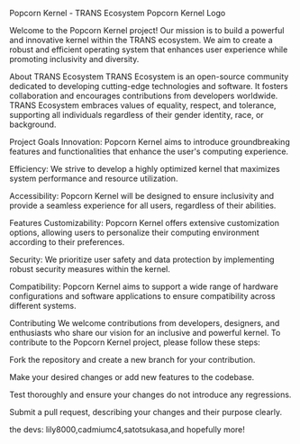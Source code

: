 Popcorn Kernel - TRANS Ecosystem
Popcorn Kernel Logo

Welcome to the Popcorn Kernel project! Our mission is to build a powerful and innovative kernel within the TRANS ecosystem. We aim to create a robust and efficient operating system that enhances user experience while promoting inclusivity and diversity.

About TRANS Ecosystem
TRANS Ecosystem is an open-source community dedicated to developing cutting-edge technologies and software. It fosters collaboration and encourages contributions from developers worldwide. TRANS Ecosystem embraces values of equality, respect, and tolerance, supporting all individuals regardless of their gender identity, race, or background.

Project Goals
Innovation: Popcorn Kernel aims to introduce groundbreaking features and functionalities that enhance the user's computing experience.

Efficiency: We strive to develop a highly optimized kernel that maximizes system performance and resource utilization.

Accessibility: Popcorn Kernel will be designed to ensure inclusivity and provide a seamless experience for all users, regardless of their abilities.

Features
Customizability: Popcorn Kernel offers extensive customization options, allowing users to personalize their computing environment according to their preferences.

Security: We prioritize user safety and data protection by implementing robust security measures within the kernel.

Compatibility: Popcorn Kernel aims to support a wide range of hardware configurations and software applications to ensure compatibility across different systems.

Contributing
We welcome contributions from developers, designers, and enthusiasts who share our vision for an inclusive and powerful kernel. To contribute to the Popcorn Kernel project, please follow these steps:

Fork the repository and create a new branch for your contribution.

Make your desired changes or add new features to the codebase.

Test thoroughly and ensure your changes do not introduce any regressions.

Submit a pull request, describing your changes and their purpose clearly.
 
 the devs: lily8000,cadmiumc4,satotsukasa,and hopefully more!
